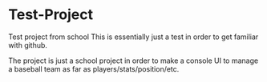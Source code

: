 # Test-Project
Test project from school
This is essentially just a test in order to get familiar with github.

The project is just a school project in order to make a console UI to manage a baseball team as far as players/stats/position/etc.

